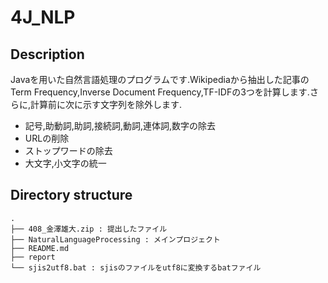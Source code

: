 # 4J_NLP

## Description
Javaを用いた自然言語処理のプログラムです.Wikipediaから抽出した記事のTerm Frequency,Inverse Document Frequency,TF-IDFの3つを計算します.さらに,計算前に次に示す文字列を除外します.

- 記号,助動詞,助詞,接続詞,動詞,連体詞,数字の除去
- URLの削除
- ストップワードの除去
- 大文字,小文字の統一

## Directory structure

```
.
├── 408_金澤雄大.zip : 提出したファイル
├── NaturalLanguageProcessing : メインプロジェクト
├── README.md
├── report
└── sjis2utf8.bat : sjisのファイルをutf8に変換するbatファイル
```